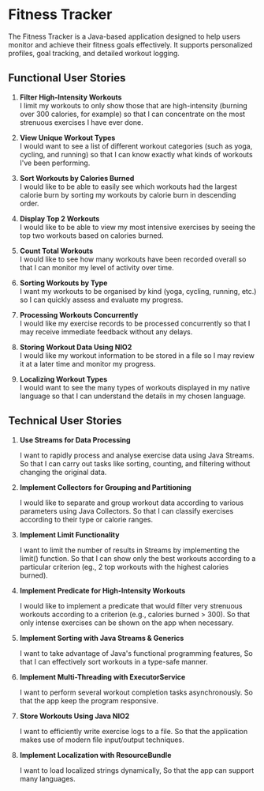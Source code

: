 # Fitness Tracker

The Fitness Tracker is a Java-based application designed to help users monitor and achieve their fitness goals effectively. It supports personalized profiles, goal tracking, and detailed workout logging.

## Functional User Stories

1. **Filter High-Intensity Workouts**  
   I limit my workouts to only show those that are high-intensity (burning over 300 calories, for example) so that I can concentrate on the most strenuous exercises I have ever done.

2. **View Unique Workout Types**  
   I would want to see a list of different workout categories (such as yoga, cycling, and running) so that I can know exactly what kinds of workouts I've been performing.

3. **Sort Workouts by Calories Burned**  
   I would like to be able to easily see which workouts had the largest calorie burn by sorting my workouts by calorie burn in descending order.

4. **Display Top 2 Workouts**  
   I would like to be able to view my most intensive exercises by seeing the top two workouts based on calories burned.

5. **Count Total Workouts**  
   I would like to see how many workouts have been recorded overall so that I can monitor my level of activity over time.

6. **Sorting Workouts by Type**  
   I want my workouts to be organised by kind (yoga, cycling, running, etc.) so I can quickly assess and evaluate my progress.

7. **Processing Workouts Concurrently**  
   I would like my exercise records to be processed concurrently so that I may receive immediate feedback without any delays.

8. **Storing Workout Data Using NIO2**  
   I would like my workout information to be stored in a file so I may review it at a later time and monitor my progress.

9. **Localizing Workout Types**  
   I would want to see the many types of workouts displayed in my native language so that I can understand the details in my chosen language.

## Technical User Stories

1. **Use Streams for Data Processing**
   
   I want to rapidly process and analyse exercise data using Java Streams. So that I can carry out tasks like sorting, counting, and filtering without changing the original data.

2. **Implement Collectors for Grouping and Partitioning**
   
   I would like to separate and group workout data according to various parameters using Java Collectors. So that I can classify exercises according to their type or calorie ranges.

3. **Implement Limit Functionality**

   I want to limit the number of results in Streams by implementing the limit() function. So that I can show only the best workouts according to a particular criterion (eg., 2 top workouts with the highest calories burned).

4. **Implement Predicate for High-Intensity Workouts**
   
   I would like to implement a predicate that would filter very strenuous workouts  according to a criterion (e.g., calories burned > 300). So that only intense exercises can be shown on the app when necessary.

5. **Implement Sorting with Java Streams & Generics**
   
   I want to take advantage of Java's functional programming features, So that I can effectively sort workouts in a type-safe manner.

6. **Implement Multi-Threading with ExecutorService**

   I want to perform several workout completion tasks asynchronously. So that the app keep the program responsive.

7. **Store Workouts Using Java NIO2**
   
   I want to efficiently write exercise logs to a file. So that the application makes use of modern file input/output techniques.

8. **Implement Localization with ResourceBundle**
   
   I want to load localized strings dynamically, So that the app can support many languages.
